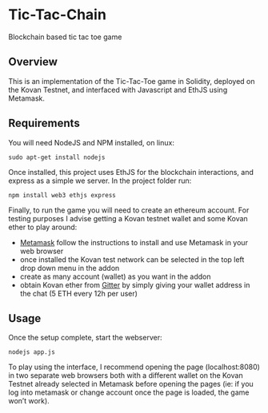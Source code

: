 # Tic-Tac-Chain
Blockchain based tic tac toe game

## Overview
	
This is an implementation of the Tic-Tac-Toe game in Solidity, deployed on the Kovan Testnet, and interfaced with Javascript and EthJS using Metamask.

## Requirements

You will need NodeJS and NPM installed, on linux:

```
sudo apt-get install nodejs
```
Once installed, this project uses EthJS for the blockchain interactions, and express as a simple we server.
In the project folder run:

```
npm install web3 ethjs express
```
Finally, to run the game you will need to create an ethereum account. For testing purposes I advise getting a Kovan testnet wallet and some Kovan ether to play around:

* [Metamask](https://metamask.io/) follow the instructions to install and use Metamask in your web browser 
* once installed the Kovan test network can be selected in the top left drop down menu in the addon
* create as many account (wallet) as you want in the addon
* obtain Kovan ether from [Gitter](https://gitter.im/kovan-testnet/faucet) by simply giving your wallet address in the chat (5 ETH every 12h per user)

## Usage

Once the setup complete, start the webserver:
```		
nodejs app.js
```

To play using the interface, I recommend opening the page (localhost:8080) in two separate web browsers both with a different wallet on the Kovan Testnet already selected in Metamask before opening the pages (ie: if you log into metamask or change account once the page is loaded, the game won’t work).


